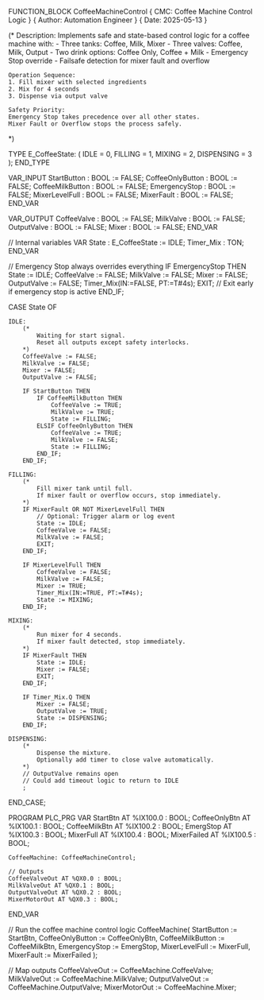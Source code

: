 FUNCTION_BLOCK CoffeeMachineControl
{ CMC: Coffee Machine Control Logic }
{ Author: Automation Engineer }
{ Date: 2025-05-13 }

(*
    Description:
    Implements safe and state-based control logic for a coffee machine with:
    - Three tanks: Coffee, Milk, Mixer
    - Three valves: Coffee, Milk, Output
    - Two drink options: Coffee Only, Coffee + Milk
    - Emergency Stop override
    - Failsafe detection for mixer fault and overflow

    Operation Sequence:
    1. Fill mixer with selected ingredients
    2. Mix for 4 seconds
    3. Dispense via output valve

    Safety Priority:
    Emergency Stop takes precedence over all other states.
    Mixer Fault or Overflow stops the process safely.
*)

TYPE E_CoffeeState:
(
    IDLE = 0,
    FILLING = 1,
    MIXING = 2,
    DISPENSING = 3
);
END_TYPE

VAR_INPUT
    StartButton : BOOL := FALSE;
    CoffeeOnlyButton : BOOL := FALSE;
    CoffeeMilkButton : BOOL := FALSE;
    EmergencyStop : BOOL := FALSE;
    MixerLevelFull : BOOL := FALSE;
    MixerFault : BOOL := FALSE;
END_VAR

VAR_OUTPUT
    CoffeeValve : BOOL := FALSE;
    MilkValve : BOOL := FALSE;
    OutputValve : BOOL := FALSE;
    Mixer : BOOL := FALSE;
END_VAR

// Internal variables
VAR
    State : E_CoffeeState := IDLE;
    Timer_Mix : TON;
END_VAR

// Emergency Stop always overrides everything
IF EmergencyStop THEN
    State := IDLE;
    CoffeeValve := FALSE;
    MilkValve := FALSE;
    Mixer := FALSE;
    OutputValve := FALSE;
    Timer_Mix(IN:=FALSE, PT:=T#4s);
    EXIT; // Exit early if emergency stop is active
END_IF;

CASE State OF

    IDLE:
        (*
            Waiting for start signal.
            Reset all outputs except safety interlocks.
        *)
        CoffeeValve := FALSE;
        MilkValve := FALSE;
        Mixer := FALSE;
        OutputValve := FALSE;

        IF StartButton THEN
            IF CoffeeMilkButton THEN
                CoffeeValve := TRUE;
                MilkValve := TRUE;
                State := FILLING;
            ELSIF CoffeeOnlyButton THEN
                CoffeeValve := TRUE;
                MilkValve := FALSE;
                State := FILLING;
            END_IF;
        END_IF;

    FILLING:
        (*
            Fill mixer tank until full.
            If mixer fault or overflow occurs, stop immediately.
        *)
        IF MixerFault OR NOT MixerLevelFull THEN
            // Optional: Trigger alarm or log event
            State := IDLE;
            CoffeeValve := FALSE;
            MilkValve := FALSE;
            EXIT;
        END_IF;

        IF MixerLevelFull THEN
            CoffeeValve := FALSE;
            MilkValve := FALSE;
            Mixer := TRUE;
            Timer_Mix(IN:=TRUE, PT:=T#4s);
            State := MIXING;
        END_IF;

    MIXING:
        (*
            Run mixer for 4 seconds.
            If mixer fault detected, stop immediately.
        *)
        IF MixerFault THEN
            State := IDLE;
            Mixer := FALSE;
            EXIT;
        END_IF;

        IF Timer_Mix.Q THEN
            Mixer := FALSE;
            OutputValve := TRUE;
            State := DISPENSING;
        END_IF;

    DISPENSING:
        (*
            Dispense the mixture.
            Optionally add timer to close valve automatically.
        *)
        // OutputValve remains open
        // Could add timeout logic to return to IDLE
        ;

END_CASE;


PROGRAM PLC_PRG
VAR
    StartBtn AT %IX100.0 : BOOL;
    CoffeeOnlyBtn AT %IX100.1 : BOOL;
    CoffeeMilkBtn AT %IX100.2 : BOOL;
    EmergStop AT %IX100.3 : BOOL;
    MixerFull AT %IX100.4 : BOOL;
    MixerFailed AT %IX100.5 : BOOL;

    CoffeeMachine: CoffeeMachineControl;

    // Outputs
    CoffeeValveOut AT %QX0.0 : BOOL;
    MilkValveOut AT %QX0.1 : BOOL;
    OutputValveOut AT %QX0.2 : BOOL;
    MixerMotorOut AT %QX0.3 : BOOL;
END_VAR

// Run the coffee machine control logic
CoffeeMachine(
    StartButton := StartBtn,
    CoffeeOnlyButton := CoffeeOnlyBtn,
    CoffeeMilkButton := CoffeeMilkBtn,
    EmergencyStop := EmergStop,
    MixerLevelFull := MixerFull,
    MixerFault := MixerFailed
);

// Map outputs
CoffeeValveOut := CoffeeMachine.CoffeeValve;
MilkValveOut := CoffeeMachine.MilkValve;
OutputValveOut := CoffeeMachine.OutputValve;
MixerMotorOut := CoffeeMachine.Mixer;

